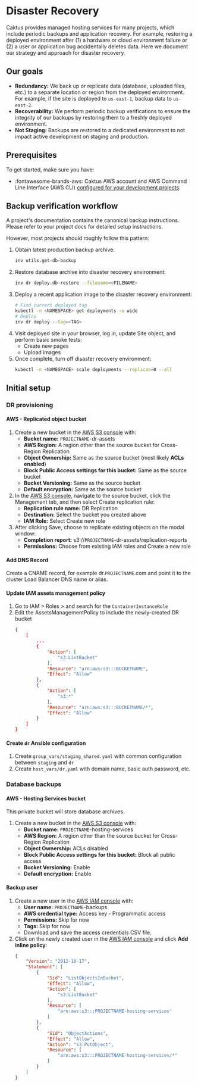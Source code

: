 # Disaster Recovery

Caktus provides managed hosting services for many projects, which include periodic backups and application recovery. For example, restoring a deployed environment after (1) a hardware or cloud environment failure or (2) a user or application bug accidentally deletes data. Here we document our strategy and approach for disaster recovery.

## Our goals

* **Redundancy:** We back up or replicate data (database, uploaded files, etc.) to a separate location or region from the deployed environment. For example, if the site is deployed to `us-east-1`, backup data to `us-east-2`.
* **Recoverability:** We perform periodic backup verifications to ensure the integrity of our backups by restoring them to a freshly deployed environment.
* **Not Staging:** Backups are restored to a dedicated environment to not impact active development on staging and production.

## Prerequisites

To get started, make sure you have:

* :fontawesome-brands-aws: Caktus AWS account and AWS Command Line Interface (AWS CLI) [configured for your development projects](../developer-onboarding/AWS.md).

## Backup verification workflow

A project's documentation contains the canonical backup instructions. Please refer to your project docs for detailed setup instructions.

However, most projects should roughly follow this pattern:

1. Obtain latest production backup archive:
   ```sh
   inv utils.get-db-backup
   ```
2. Restore database archive into disaster recovery environment:
   ```sh
   inv dr deploy.db-restore --filename=<FILENAME>
   ```
3. Deploy a recent application image to the disaster recovery environment:
   ```sh
   # Find current deployed tag
   kubectl -n <NAMESPACE> get deployments -o wide
   # Deploy
   inv dr deploy --tag=<TAG>
   ```
4. Visit deployed site in your browser, log in, update Site object, and perform basic smoke tests:
    * Create new pages
    * Upload images
5. Once complete, turn off disaster recovery environment:
   ```sh
   kubectl -n <NAMESPACE> scale deployments --replicas=0 --all
   ```

## Initial setup

### DR provisioning

#### AWS - Replicated object bucket

1. Create a new bucket in the [AWS S3 console](https://s3.console.aws.amazon.com/s3/bucket/create) with:
    * **Bucket name:** `PROJECTNAME`-dr-assets
    * **AWS Region:** A region other than the source bucket for Cross-Region Replication
    * **Object Ownership:** Same as the source bucket (most likely **ACLs enabled**)
    * **Block Public Access settings for this bucket:** Same as the source bucket
    * **Bucket Versioning:** Same as the source bucket
    * **Default encryption:** Same as the source bucket
2. In the [AWS S3 console](https://s3.console.aws.amazon.com/s3/buckets), navigate to the source bucket, click the Management tab, and then select Create replication rule: 
    * **Replication rule name:** DR Replication
    * **Destination:** Select the bucket you created above
    * **IAM Role:** Select Create new role
3. After clicking Save, choose to replicate existing objects on the modal window:
    * **Completion report:** s3://`PROJECTNAME`-dr-assets/replication-reports
    * **Permissions:** Choose from existing IAM roles and Create a new role

#### Add DNS Record

Create a CNAME record, for example dr.`PROJECTNAME`.com and point it to the cluster Load Balancer DNS name or alias. 

#### Update IAM assets management policy
1. Go to IAM > Roles > and search for the `ContainerInstanceRole`
2. Edit the AssetsManagementPolicy to include the newly-created DR bucket
    ```json
    {
        [
            ...
            {
                "Action": [
                    "s3:ListBucket"
                ],
                "Resource": "arn:aws:s3:::BUCKETNAME",
                "Effect": "Allow"
            },
            {
                "Action": [
                    "s3:*"
                ],
                "Resource": "arn:aws:s3:::BUCKETNAME/*",
                "Effect": "Allow"
            }
        ]
    }
    ```

#### Create `dr` Ansible configuration

1. Create `group_vars/staging_shared.yaml` with common configuration between `staging` and `dr`
2. Create `host_vars/dr.yaml` with domain name, basic auth password, etc.

### Database backups

#### AWS - Hosting Services bucket

This private bucket will store database archives.

1. Create a new bucket in the [AWS S3 console](https://s3.console.aws.amazon.com/s3/bucket/create) with:
    * **Bucket name:** `PROJECTNAME`-hosting-services
    * **AWS Region:** A region other than the source bucket for Cross-Region Replication
    * **Object Ownership:** ACLs disabled
    * **Block Public Access settings for this bucket:** Block all public access
    * **Bucket Versioning:** Enable
    * **Default encryption:** Enable

#### Backup user

1. Create a new user in the [AWS IAM console](https://us-east-1.console.aws.amazon.com/iam/home#/users$new?step=details) with:
    *  **User name:** `PROJECTNAME`-backups
    *  **AWS credential type:** Access key - Programmatic access
    *  **Permissions:** Skip for now
    *  **Tags:** Skip for now
    *  Download and save the access credentials CSV file.
2. Click on the newly created user in the [AWS IAM console](https://us-east-1.console.aws.amazon.com/iamv2/home#/users) and click **Add inline policy**:
    ```json
    {
        "Version": "2012-10-17",
        "Statement": [
            {
                "Sid": "ListObjectsInBucket",
                "Effect": "Allow",
                "Action": [
                    "s3:ListBucket"
                ],
                "Resource": [
                    "arn:aws:s3:::PROJECTNAME-hosting-services"
                ]
            },
            {
                "Sid": "ObjectActions",
                "Effect": "Allow",
                "Action": "s3:PutObject",
                "Resource": [
                    "arn:aws:s3:::PROJECTNAME-hosting-services/*"
                ]
            }
        ]
    }
    ```
